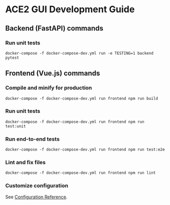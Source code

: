 # ACE2 GUI Development Guide
## Backend (FastAPI) commands
### Run unit tests
```
docker-compose -f docker-compose-dev.yml run -e TESTING=1 backend pytest
```

## Frontend (Vue.js) commands
### Compile and minify for production
```
docker-compose -f docker-compose-dev.yml run frontend npm run build
```

### Run unit tests
```
docker-compose -f docker-compose-dev.yml run frontend npm run test:unit
```

### Run end-to-end tests
```
docker-compose -f docker-compose-dev.yml run frontend npm run test:e2e
```

### Lint and fix files
```
docker-compose -f docker-compose-dev.yml run frontend npm run lint
```

### Customize configuration
See [Configuration Reference](https://cli.vuejs.org/config/).